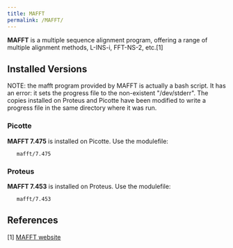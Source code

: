 ```yaml
---
title: MAFFT
permalink: /MAFFT/
---
```


**MAFFT** is a multiple sequence alignment program, offering a range of
multiple alignment methods, L-INS-i, FFT-NS-2, etc.[1]

Installed Versions
------------------

NOTE: the mafft program provided by MAFFT is actually a bash script. It
has an error: it sets the progress file to the non-existent
"/dev/stderr". The copies installed on Proteus and Picotte have been
modified to write a progress file in the same directory where it was
run.

### Picotte

**MAFFT 7.475** is installed on Picotte. Use the modulefile:

`   mafft/7.475`

### Proteus

**MAFFT 7.453** is installed on Proteus. Use the modulefile:

`   mafft/7.453`

References
----------

<references/>

[1] [MAFFT website](http://mafft.cbrc.jp/alignment/software/)
